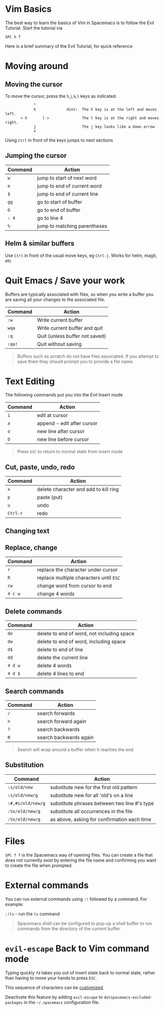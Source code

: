 # Vim Basics

The best way to learn the basics of Vim in Spacemacs is to follow the Evil Tutorial.  Start the tutorial via 

`SPC h T`

Here is a brief summary of the Evil Tutorial, for quick reference

# Moving around

## Moving the cursor 

To move the cursor, press the `h`,`j`,`k`,`l` keys as indicated.

```
             ^
             k              Hint:  The h key is at the left and moves left.
       < h       l >               The l key is at the right and moves right.
             j                     The j key looks like a down arrow
             v
 ```
 
 Using `Ctrl` in front of the keys jumps to next sections

## Jumping the cursor 

| Command | Action                       |
| ------- | -----------------            |
| `w`     | jump to start of next word   |
| `e`     | jump to end of current word  |
| `$`     | jump to end of current line  |
| `gg`    | go to start of buffer        |
| `G`     | go to end of buffer          |
| `: 4`   | go to line 4                 |
| `%`     | jump to matching parentheses |


## Helm & similar buffers

Use `Ctrl` in front of the usual move keys, eg `Ctrl-j`.  Works for helm, magit, etc
 

# Quit Emacs / Save your work

Buffers are typically associated with files, so when you write a buffer you are saving all your changes to the associated file.

| Command | Action                            |
| ------- | -----------------                 |
| `:w`    | Write current buffer              |
| `wqa`   | Write current buffer and quit     |
| `:q`    | Quit (unless buffer not saved)    |
| `:qa!`  | Quit without saving               |

> Buffers such as scratch do not have files associated.  If you attempt to save them they should prompt you to provide a file name.


# Text Editing 

The following commands put you into the Evil Insert mode

| Command | Action                       |
| ---     | ---                          |
| `i`     | edit at cursor               |
| `a`     | append - edit after cursor   |
| `o`     | new line after cursor        |
| `O`     | new line before cursor       |

> Press `ESC` to return to normal state from insert mode 

## Cut, paste, undo, redo

| Command  | Action                                |
| -------  | -----------------                     |
| `x`      | delete character and add to kill ring |
| `p`      | paste (put)                           |
| `u`      | undo                                  |
| `Ctrl-r` | redo                                  |


## Changing text 

## Replace, change

| Command | Action                                  |
| ------- | -----------------                       |
| `r`     | replace the character under cursor      |
| `R`     | replace multiple characters until `ESC` |
| `cw`    | change word from cursor to end          |
| `4 c w` | change 4 words                          |


## Delete commands

| Command | Action                                     |
| ---     | ---                                        |
| `de`    | delete to end of word, not including space |
| `dw`    | delete to end of word, including space     |
| `d$`    | delete to end of line                      |
| `dd`    | delete the current line                    |
| `4 d w` | delete 4 words                             |
| `4 d $` | delete 4 lines to end                      |


## Search commands

| Command | Action                 |
| ---     | ---                    |
| `/`     | search forwards        |
| `n`     | search forward again   |
| `?`     | search backwards       |
| `N`     | search backwards again |

> Search will wrap around a buffer when it reaches the end

## Substitution

| Command           | Action                                       |
| ---               | ---                                          |
| `:s/old/new`      | substitute new for the first old pattern     |
| `:s/old/new/g`    | substitute new for all 'old's on a line      |
| `:#,#s/old/new/g` | substitute phrases between two line #'s type |
| `:%s/old/new/g`   | substitute all occurrences in the file       |
| `:%s/old/new/g`   | as above, asking for confirmation each time  |



# Files 

`SPC f f` is the Spacemacs way of opening files.  You can create a file that does not currently exist by entering the file name and confirming you want to create the file when prompted.


# External commands 

You can run external commands using `:!` followed by a command.  For example:

`:!ls` - run the `ls` command

> Spacemacs shell can be configured to pop-up a shell buffer to run commands from the directory of the current buffer.


# `evil-escape` Back to Vim command mode

Typing quickly `fd` takes you out of insert state back to normal state, rather than having to move your hands to press `ESC`.

This sequence of characters can be [customized](http://spacemacs.org/doc/DOCUMENTATION.html#commands). 

Deactivate this feature by adding `evil-escape` to `dotspacemacs-excluded-packages` in the `~/.spacemacs` configuration file.
